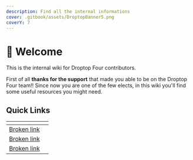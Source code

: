 ```yaml
---
description: Find all the internal informations
cover: .gitbook/assets/DroptopBanner5.png
coverY: 7
---
```


# 👋 Welcome

This is the internal wiki for Droptop Four contributors.&#x20;

First of all **thanks for the support** that made you able to be on the Droptop Four team!! Since now you are one of the few elects, in this wiki you'll find some useful resources you might need.

## Quick Links

<table data-view="cards"><thead><tr><th data-type="content-ref"></th><th data-type="files"></th></tr></thead><tbody><tr><td><a href="broken-reference">Broken link</a></td><td></td></tr><tr><td><a href="broken-reference">Broken link</a></td><td></td></tr><tr><td><a href="broken-reference">Broken link</a></td><td></td></tr></tbody></table>
